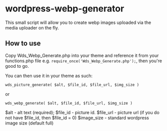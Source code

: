 # wordpress-webp-generator

This small script will allow you to create webp images uploaded via the media uploader on the fly.

## How to use

Copy Wds_Webp_Generate.php into your theme and reference it from your functions.php file e.g. `require_once('Wds_Webp_Generate.php');`, then you're good to go.

You can then use it in your theme as such:

```
wds_picture_generate( $alt, $file_id, $file_url, $img_size )
```
or

```
wds_webp_generate( $alt, $file_id, $file_url, $img_size )
```

$alt - alt text (required);
$file_id - picture id.
$file_url - picture url (if you do not have $file_id, then $file_id = 0)
$image_size - standard wordpress image size (default full)
